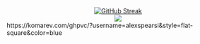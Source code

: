 <!-- - 👋 Hi, I’m Alexander
- 🌱 I’m currently learning HTML/CSS, JavaScript and Git/Github
- 👀 I’m interested in English and programming
- My first projects:
1. https://rolling-scopes-school.github.io/alexspearsi-JSFEPRESCHOOL/eco-sounds/
2. https://rolling-scopes-school.github.io/alexspearsi-JSFEPRESCHOOL/random-jokes/
3. https://rolling-scopes-school.github.io/alexspearsi-JSFEPRESCHOOL/tic-tac-toe/ -->

<div>
  <div align="center"><a href="https://git.io/streak-stats"><img src="https://github-readme-streak-stats.herokuapp.com?user=alexspearsi&theme=prussian" alt="GitHub Streak" /></a></div>
  <div align="center"><img src="https://github-readme-stats.vercel.app/api/top-langs/?username=alexspearsi&layout=compact&theme=prussian"/></div>
</div>
https://komarev.com/ghpvc/?username=alexspearsi&style=flat-square&color=blue
